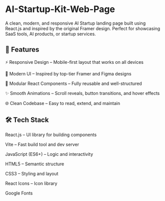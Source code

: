# AI-Startup-Kit-Web-Page


A clean, modern, and responsive AI Startup landing page built using React.js and inspired by the original Framer design. Perfect for showcasing SaaS tools, AI products, or startup services.



🚀 Features
-
⚡ Responsive Design – Mobile-first layout that works on all devices

🎨 Modern UI – Inspired by top-tier Framer and Figma designs

🧩 Modular React Components – Fully reusable and well-structured

✨ Smooth Animations – Scroll reveals, button transitions, and hover effects


🌐 Clean Codebase – Easy to read, extend, and maintain



🛠️ Tech Stack
-

React.js – UI library for building components

Vite – Fast build tool and dev server

JavaScript (ES6+) – Logic and interactivity

HTML5 – Semantic structure

CSS3 – Styling and layout

React Icons – Icon library

Google Fonts 

